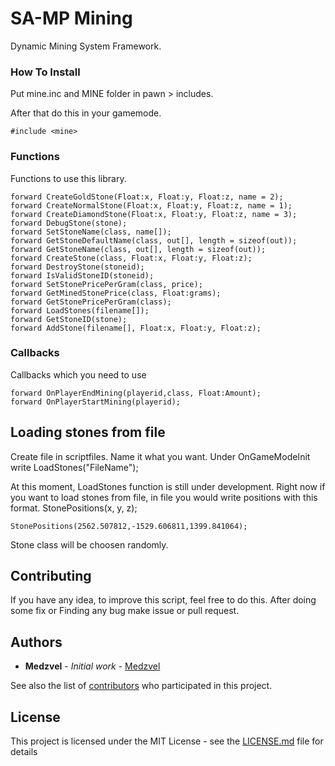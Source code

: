 # SA-MP Mining

Dynamic Mining System Framework.


### How To Install

Put mine.inc and MINE folder in pawn > includes.

After that do this in your gamemode.

```
#include <mine>
```

### Functions

Functions to use this library.

```
forward CreateGoldStone(Float:x, Float:y, Float:z, name = 2);
forward CreateNormalStone(Float:x, Float:y, Float:z, name = 1);
forward CreateDiamondStone(Float:x, Float:y, Float:z, name = 3);
forward DebugStone(stone);
forward SetStoneName(class, name[]);
forward GetStoneDefaultName(class, out[], length = sizeof(out));
forward GetStoneName(class, out[], length = sizeof(out));
forward CreateStone(class, Float:x, Float:y, Float:z);
forward DestroyStone(stoneid);
forward IsValidStoneID(stoneid);
forward SetStonePricePerGram(class, price);
forward GetMinedStonePrice(class, Float:grams);
forward GetStonePricePerGram(class);
forward LoadStones(filename[]);
forward GetStoneID(stone);
forward AddStone(filename[], Float:x, Float:y, Float:z);
```

### Callbacks

Callbacks which you need to use

```
forward OnPlayerEndMining(playerid,class, Float:Amount);
forward OnPlayerStartMining(playerid);
```

## Loading stones from file

Create file in scriptfiles. Name it what you want. Under OnGameModeInit write LoadStones("FileName");

At this moment, LoadStones function is still under development. Right now if you want to load stones from file, in file you would write positions with this format. StonePositions(x, y, z);

```
StonePositions(2562.507812,-1529.606811,1399.841064);
```

Stone class will be choosen randomly.

## Contributing

If you have any idea, to improve this script, feel free to do this. After doing some fix or Finding any bug make issue or pull request.


## Authors

* **Medzvel** - *Initial work* - [Medzvel](https://github.com/medzvel)

See also the list of [contributors](https://github.com/medzvel/SA-MP-Mining/graphs/contributors) who participated in this project.

## License

This project is licensed under the MIT License - see the [LICENSE.md](LICENSE.md) file for details
